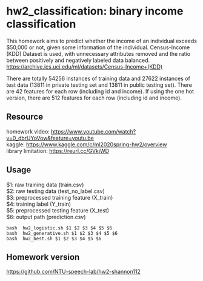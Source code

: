 # hw2_classification: binary income classification 

This homework aims to predict whether the income of an individual exceeds $50,000 or not, given some information of the individual. Census-Income (KDD) Dataset is used, with unnecessary attributes removed and the ratio between positively and negatively labeled data balanced.  
https://archive.ics.uci.edu/ml/datasets/Census-Income+(KDD)  

There are totally 54256 instances of training data and 27622 instances of test data (13811 in private testing set and 13811 in public testing set). There are 42 features for each row (including id and income). If using the one hot version, there are 512 features for each row (including id and income).  

## Resource
homework video: https://www.youtube.com/watch?v=0_dbrUYoVow&feature=youtu.be  
kaggle: https://www.kaggle.com/c/ml2020spring-hw2/overview  
library limitation: https://reurl.cc/GVkjWD  

## Usage
$1: raw training data (train.csv)  
$2: raw testing data (test_no_label.csv)  
$3: preprocessed training feature (X_train)   
$4: training label (Y_train)  
$5: preprocessed testing feature (X_test)   
$6: output path (prediction.csv)  
```
bash  hw2_logistic.sh $1 $2 $3 $4 $5 $6
bash  hw2_generative.sh $1 $2 $3 $4 $5 $6
bash  hw2_best.sh $1 $2 $3 $4 $5 $6
```

## Homework version
https://github.com/NTU-speech-lab/hw2-shannon112
